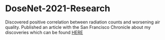 # DoseNet-2021-Research
Discovered positive correlation between radiation counts and worsening air quality. 
Published an article with the San Francisco Chronicle about my discoveries which can be found <a href = "https://www.google.com/search?q=san+francisco+chronicle+ethan+fang&oq=san+francisco+chronicle+ethan+fang&aqs=chrome..69i57j33i160l5j33i299l2.3595j0j1&sourceid=chrome&ie=UTF-8#:~:text=Are%20radioactive%20wildfires,Opinion%20%E2%80%BA%20Open%20Forum"> HERE
